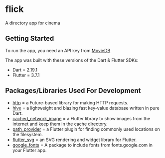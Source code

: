 # flick

A directory app for cinema

## Getting Started

To run the app, you need an API key from [MovieDB](https://www.themoviedb.org/)

The app was built with these versions of the Dart & Flutter SDKs:
- Dart = 2.19.1
- Flutter = 3.7.1

## Packages/Libraries Used For Development
- [http](https://pub.dev/packages/http) = a Future-based library for making HTTP requests.
- [hive](https://pub.dev/packages/hive) = a lightweight and blazing fast key-value database written in pure Dart.
- [cached_network_image](https://pub.dev/packages/cached_network_image) = a Flutter library to show images from the internet and keep them in the cache directory.
- [path_provider](https://pub.dev/packages/path_provider) = a Flutter plugin for finding commonly used locations on the filesystem.
- [flutter_svg](https://pub.dev/packages/flutter_svg) = an SVG rendering and widget library for Flutter.
- [google_fonts](https://pub.dev/packages/google_fonts) = A package to include fonts from fonts.google.com in your Flutter app.
